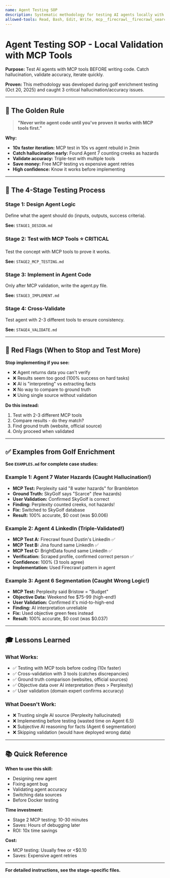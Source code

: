 ```yaml
---
name: Agent Testing SOP
description: Systematic methodology for testing AI agents locally with MCP tools before Docker deployment. Validates data accuracy, eliminates hallucination, reduces costs through rapid iteration. Use when developing new agents, fixing bugs, or validating changes before production.
allowed-tools: Read, Bash, Edit, Write, mcp__firecrawl__firecrawl_search, mcp__firecrawl__firecrawl_scrape, mcp__BrightData__search_engine, mcp__BrightData__scrape_as_markdown, mcp__jina__jina_search, mcp__jina__jina_reader, mcp__perplexity-ask__perplexity_ask, mcp__supabase__execute_sql
---
```


# Agent Testing SOP - Local Validation with MCP Tools

**Purpose:** Test AI agents with MCP tools BEFORE writing code. Catch hallucination, validate accuracy, iterate quickly.

**Proven:** This methodology was developed during golf enrichment testing (Oct 20, 2025) and caught 3 critical hallucination/accuracy issues.

---

## 🎯 The Golden Rule

> **"Never write agent code until you've proven it works with MCP tools first."**

**Why:**
- **10x faster iteration:** MCP test in 10s vs agent rebuild in 2min
- **Catch hallucination early:** Found Agent 7 counting creeks as hazards
- **Validate accuracy:** Triple-test with multiple tools
- **Save money:** Free MCP testing vs expensive agent retries
- **High confidence:** Know it works before implementing

---

## 📐 The 4-Stage Testing Process

### **Stage 1: Design Agent Logic**
Define what the agent should do (inputs, outputs, success criteria).

**See:** `STAGE1_DESIGN.md`

### **Stage 2: Test with MCP Tools** ⭐ CRITICAL
Test the concept with MCP tools to prove it works.

**See:** `STAGE2_MCP_TESTING.md`

### **Stage 3: Implement in Agent Code**
Only after MCP validation, write the agent.py file.

**See:** `STAGE3_IMPLEMENT.md`

### **Stage 4: Cross-Validate**
Test agent with 2-3 different tools to ensure consistency.

**See:** `STAGE4_VALIDATE.md`

---

## 🚨 Red Flags (When to Stop and Test More)

**Stop implementing if you see:**
- ❌ Agent returns data you can't verify
- ❌ Results seem too good (100% success on hard tasks)
- ❌ AI is "interpreting" vs extracting facts
- ❌ No way to compare to ground truth
- ❌ Using single source without validation

**Do this instead:**
1. Test with 2-3 different MCP tools
2. Compare results - do they match?
3. Find ground truth (website, official source)
4. Only proceed when validated

---

## ✅ Examples from Golf Enrichment

**See `EXAMPLES.md` for complete case studies:**

### **Example 1: Agent 7 Water Hazards** (Caught Hallucination!)
- **MCP Test:** Perplexity said "8 water hazards" for Brambleton
- **Ground Truth:** SkyGolf says "Scarce" (few hazards)
- **User Validation:** Confirmed SkyGolf is correct
- **Finding:** Perplexity counted creeks, not hazards!
- **Fix:** Switched to SkyGolf database
- **Result:** 100% accurate, $0 cost (was $0.006)

### **Example 2: Agent 4 LinkedIn** (Triple-Validated!)
- **MCP Test A:** Firecrawl found Dustin's LinkedIn ✅
- **MCP Test B:** Jina found same LinkedIn ✅
- **MCP Test C:** BrightData found same LinkedIn ✅
- **Verification:** Scraped profile, confirmed correct person ✅
- **Confidence:** 100% (3 tools agree)
- **Implementation:** Used Firecrawl pattern in agent

### **Example 3: Agent 6 Segmentation** (Caught Wrong Logic!)
- **MCP Test:** Perplexity said Bristow = "Budget"
- **Objective Data:** Weekend fee $75-99 (high-end!)
- **User Validation:** Confirmed it's mid-to-high-end
- **Finding:** AI interpretation unreliable
- **Fix:** Used objective green fees instead
- **Result:** 100% accurate, $0 cost (was $0.037)

---

## 🎓 Lessons Learned

### **What Works:**
- ✅ Testing with MCP tools before coding (10x faster)
- ✅ Cross-validation with 3 tools (catches discrepancies)
- ✅ Ground truth comparison (websites, official sources)
- ✅ Objective data over AI interpretation (fees > Perplexity)
- ✅ User validation (domain expert confirms accuracy)

### **What Doesn't Work:**
- ❌ Trusting single AI source (Perplexity hallucinated)
- ❌ Implementing before testing (wasted time on Agent 6.5)
- ❌ Subjective AI reasoning for facts (Agent 6 segmentation)
- ❌ Skipping validation (would have deployed wrong data)

---

## 📚 Quick Reference

**When to use this skill:**
- Designing new agent
- Fixing agent bug
- Validating agent accuracy
- Switching data sources
- Before Docker testing

**Time investment:**
- Stage 2 MCP testing: 10-30 minutes
- Saves: Hours of debugging later
- ROI: 10x time savings

**Cost:**
- MCP testing: Usually free or <$0.10
- Saves: Expensive agent retries

---

**For detailed instructions, see the stage-specific files.**
